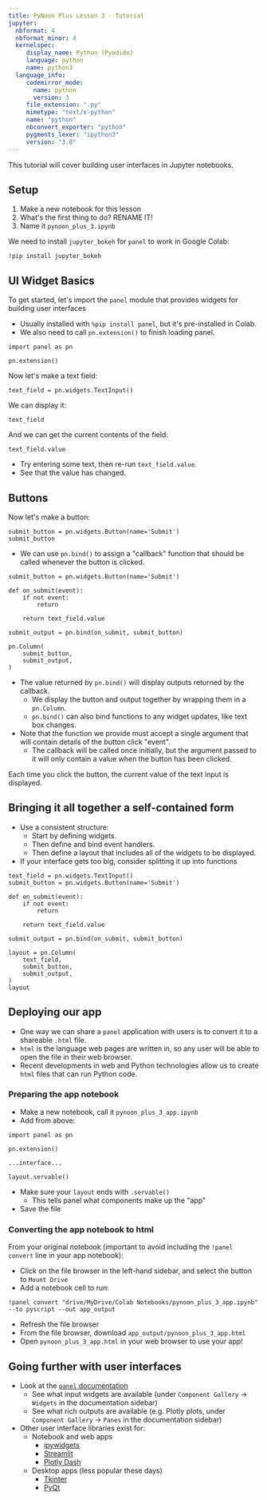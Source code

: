 ```yaml
---
title: PyNoon Plus Lesson 3 - Tutorial
jupyter:
  nbformat: 4
  nbformat_minor: 4
  kernelspec:
     display_name: Python (Pyodide)
     language: python
     name: python3
  language_info:
     codemirror_mode:
       name: python
       version: 3
     file_extension: ".py"
     mimetype: "text/x-python"
     name: "python"
     nbconvert_exporter: "python"
     pygments_lexer: "ipython3"
     version: "3.8"
---
```


This tutorial will cover building user interfaces in Jupyter
notebooks.

## Setup

1. Make a new notebook for this lesson
2. What's the first thing to do? RENAME IT!
3. Name it `pynoon_plus_3.ipynb`

We need to install `jupyter_bokeh` for `panel` to work in Google
Colab:

```code
!pip install jupyter_bokeh
```

## UI Widget Basics

To get started, let's import the `panel` module that provides widgets
for building user interfaces

* Usually installed with `%pip install panel`, but it's pre-installed
  in Colab.
* We also need to call `pn.extension()` to finish loading panel.

```code
import panel as pn

pn.extension()
```

Now let's make a text field:

```code
text_field = pn.widgets.TextInput()
```

We can display it:

```code
text_field
```

And we can get the current contents of the field:

```code
text_field.value
```

* Try entering some text, then re-run `text_field.value`.
* See that the value has changed.

## Buttons

Now let's make a button:

```code
submit_button = pn.widgets.Button(name='Submit')
submit_button
```

* We can use `pn.bind()` to assign a "callback" function that should
  be called whenever the button is clicked.

```code
submit_button = pn.widgets.Button(name='Submit')

def on_submit(event):
    if not event:
        return

    return text_field.value

submit_output = pn.bind(on_submit, submit_button)

pn.Column(
    submit_button,
    submit_output,
)
```

* The value returned by `pn.bind()` will display outputs returned by
  the callback.
  * We display the button and output together by wrapping them in a
    `pn.Column`.
  * `pn.bind()` can also bind functions to any widget updates, like
    text box changes.
* Note that the function we provide must accept a single argument that
  will contain details of the button click "event".
  * The callback will be called once initially, but the argument
    passed to it will only contain a value when the button has been
    clicked.

Each time you click the button, the current value of the text input
is displayed.

## Bringing it all together a self-contained form

* Use a consistent structure:
  * Start by defining widgets.
  * Then define and bind event handlers.
  * Then define a layout that includes all of the widgets to be
    displayed.
* If your interface gets too big, consider splitting it up into
  functions

```code
text_field = pn.widgets.TextInput()
submit_button = pn.widgets.Button(name='Submit')

def on_submit(event):
    if not event:
        return

    return text_field.value

submit_output = pn.bind(on_submit, submit_button)

layout = pn.Column(
    text_field,
    submit_button,
    submit_output,
)
layout
```

## Deploying our app

* One way we can share a `panel` application with users is to convert
  it to a shareable `.html` file.
* `html` is the language web pages are written in, so any user will be
  able to open the file in their web browser.
* Recent developments in web and Python technologies allow us to
  create `html` files that can run Python code.

### Preparing the app notebook

* Make a new notebook, call it `pynoon_plus_3_app.ipynb`
* Add from above:

```code
import panel as pn

pn.extension()

...interface...

layout.servable()
```

* Make sure your `layout` ends with `.servable()`
  * This tells panel what components make up the "app"
* Save the file

### Converting the app notebook to html

From your original notebook (important to avoid including the `!panel
convert` line in your app notebook):

* Click on the file browser in the left-hand sidebar, and select the
  button to `Mount Drive`
* Add a notebook cell to run:

```code
!panel convert "drive/MyDrive/Colab Notebooks/pynoon_plus_3_app.ipynb" --to pyscript --out app_output
```

* Refresh the file browser
* From the file browser, download `app_output/pynoon_plus_3_app.html`
* Open `pynoon_plus_3_app.html` in your web browser to use your app!


## Going further with user interfaces

* Look at the [`panel` documentation](https://panel.holoviz.org/index.html)
  * See what input widgets are available (under `Component Gallery` ->
    `Widgets` in the documentation sidebar)
  * See what rich outputs are available (e.g. Plotly plots, under
    `Component Gallery` -> `Panes` in the documentation sidebar)
* Other user interface libraries exist for:
  * Notebook and web apps
    * [ipywidgets](https://ipywidgets.readthedocs.io/en/stable/)
    * [Streamlit](https://streamlit.io/)
    * [Plotly Dash](https://dash.plotly.com/)
  * Desktop apps (less popular these days)
    * [Tkinter](https://docs.python.org/3/library/tkinter.html)
    * [PyQt](https://wiki.python.org/moin/PyQt)


<!--

## Separating Logic from Interface

* Now let's make our interface classify the entered text whenever the
  submit button is clicked.
* Instead of changing our interface to call the classifier, let's make
  the user interface accept *any* function that can transform the
  entered text into some output.
* This will:
  * Logically separate our interface code from our "business logic".
  * Make our form re-usable for different actions.
  * Make it easier to test both our interface and classifier.

> For those interested, this is an example of the [**dependency
> inversion**](https://en.wikipedia.org/wiki/Dependency_inversion_principle)
> design principle.

```code
def user_interface(produce_output):
    text_field = widgets.Text()
    submit_button = widgets.Button(description='Submit')
    output = widgets.Output()

    def on_submit(event):
        output.clear_output()
        with output:
            display(produce_output(text_field.value))

    submit_button.on_click(on_submit)

    return widgets.VBox([
        text_field,
        submit_button,
        output,
    ])

display(user_interface(produce_output=classify_text))
```

-->
